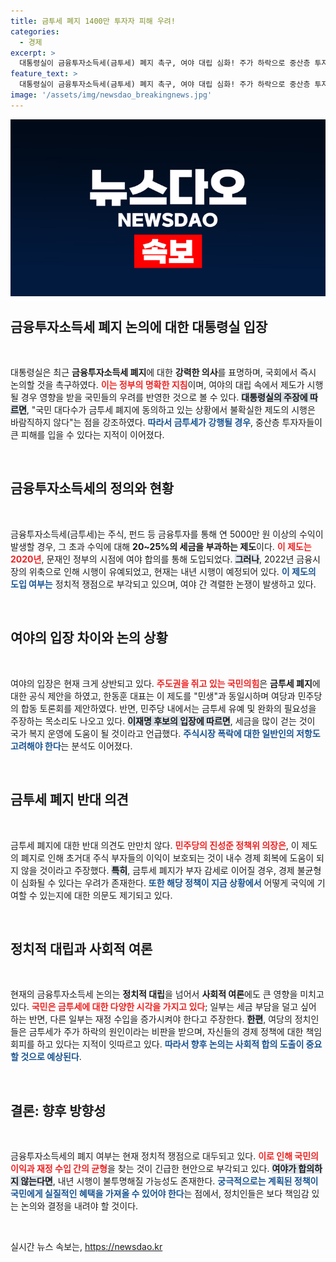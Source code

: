 ```yaml
---
title: 금투세 폐지 1400만 투자자 피해 우려!
categories:
  - 경제
excerpt: >
  대통령실이 금융투자소득세(금투세) 폐지 촉구, 여야 대립 심화! 주가 하락으로 중산층 투자자들 우려 가중, 민주당 내부 의견 갈등! 금투세 존폐 논의의 향방은?
feature_text: >
  대통령실이 금융투자소득세(금투세) 폐지 촉구, 여야 대립 심화! 주가 하락으로 중산층 투자자들 우려 가중, 민주당 내부 의견 갈등! 금투세 존폐 논의의 향방은?
image: '/assets/img/newsdao_breakingnews.jpg'
---
```


<p><img src="/assets/img/newsdao_breakingnews.jpg" alt="koreaapp 속보" /></p>

<h2 data-ke-size="size26">금융투자소득세 폐지 논의에 대한 대통령실 입장</h2>

<p data-ke-size="size16">&nbsp;</p>

<p>대통령실은 최근 <strong>금융투자소득세 폐지</strong>에 대한 <strong>강력한 의사</strong>를 표명하며, 국회에서 즉시 논의할 것을 촉구하였다. <b><span style="color: #ee2323;">이는 정부의 명확한 지침</span></b>이며, 여야의 대립 속에서 제도가 시행될 경우 영향을 받을 국민들의 우려를 반영한 것으로 볼 수 있다. <b><span style="background-color: #21538527;">대통령실의 주장에 따르면</span></b>, "국민 대다수가 금투세 폐지에 동의하고 있는 상황에서 불확실한 제도의 시행은 바람직하지 않다"는 점을 강조하였다. <b><span style="color: #1a5490;">따라서 금투세가 강행될 경우</span></b>, 중산층 투자자들이 큰 피해를 입을 수 있다는 지적이 이어졌다.</p>

<p data-ke-size="size16">&nbsp;</p>

<h2 data-ke-size="size26">금융투자소득세의 정의와 현황</h2>

<p data-ke-size="size16">&nbsp;</p>

<p>금융투자소득세(금투세)는 주식, 펀드 등 금융투자를 통해 연 5000만 원 이상의 수익이 발생할 경우, 그 초과 수익에 대해 <strong>20~25%의 세금을 부과하는 제도</strong>이다. <b><span style="color: #ee2323;">이 제도는 2020년</span></b>, 문재인 정부의 시점에 여야 합의를 통해 도입되었다. <b><span style="background-color: #21538527;">그러나</span></b>, 2022년 금융시장의 위축으로 인해 시행이 유예되었고, 현재는 내년 시행이 예정되어 있다. <b><span style="color: #1a5490;">이 제도의 도입 여부는</span></b> 정치적 쟁점으로 부각되고 있으며, 여야 간 격렬한 논쟁이 발생하고 있다.</p>

<p data-ke-size="size16">&nbsp;</p>

<h2 data-ke-size="size26">여야의 입장 차이와 논의 상황</h2>

<p data-ke-size="size16">&nbsp;</p>

<p>여야의 입장은 현재 크게 상반되고 있다. <b><span style="color: #ee2323;">주도권을 쥐고 있는 국민의힘</span></b>은 <strong>금투세 폐지</strong>에 대한 공식 제안을 하였고, 한동훈 대표는 이 제도를 "민생"과 동일시하며 여당과 민주당의 합동 토론회를 제안하였다. 반면, 민주당 내에서는 금투세 유예 및 완화의 필요성을 주장하는 목소리도 나오고 있다. <b><span style="background-color: #21538527;">이재명 후보의 입장에 따르면</span></b>, 세금을 많이 걷는 것이 국가 복지 운영에 도움이 될 것이라고 언급했다. <b><span style="color: #1a5490;">주식시장 폭락에 대한 일반인의 저항도 고려해야 한다</span></b>는 분석도 이어졌다.</p>

<p data-ke-size="size16">&nbsp;</p>

<h2 data-ke-size="size26">금투세 폐지 반대 의견</h2>

<p data-ke-size="size16">&nbsp;</p>

<p>금투세 폐지에 대한 반대 의견도 만만치 않다. <b><span style="color: #ee2323;">민주당의 진성준 정책위 의장은</span></b>, 이 제도의 폐지로 인해 초거대 주식 부자들의 이익이 보호되는 것이 내수 경제 회복에 도움이 되지 않을 것이라고 주장했다. <b><span style="background-color: #21538527;">특히</span></b>, 금투세 폐지가 부자 감세로 이어질 경우, 경제 불균형이 심화될 수 있다는 우려가 존재한다. <b><span style="color: #1a5490;">또한 해당 정책이 지금 상황에서</span></b> 어떻게 국익에 기여할 수 있는지에 대한 의문도 제기되고 있다.</p>

<p data-ke-size="size16">&nbsp;</p>

<h2 data-ke-size="size26">정치적 대립과 사회적 여론</h2>

<p data-ke-size="size16">&nbsp;</p>

<p>현재의 금융투자소득세 논의는 <strong>정치적 대립</strong>을 넘어서 <strong>사회적 여론</strong>에도 큰 영향을 미치고 있다. <b><span style="color: #ee2323;">국민은 금투세에 대한 다양한 시각을 가지고 있다</span></b>; 일부는 세금 부담을 덜고 싶어 하는 반면, 다른 일부는 재정 수입을 증가시켜야 한다고 주장한다. <b><span style="background-color: #21538527;">한편</span></b>, 여당의 정치인들은 금투세가 주가 하락의 원인이라는 비판을 받으며, 자신들의 경제 정책에 대한 책임 회피를 하고 있다는 지적이 잇따르고 있다. <b><span style="color: #1a5490;">따라서 향후 논의는 사회적 합의 도출이 중요할 것으로 예상된다</span></b>.</p>

<p data-ke-size="size16">&nbsp;</p>

<h2 data-ke-size="size26">결론: 향후 방향성</h2>

<p data-ke-size="size16">&nbsp;</p>

<p>금융투자소득세의 폐지 여부는 현재 정치적 쟁점으로 대두되고 있다. <b><span style="color: #ee2323;">이로 인해 국민의 이익과 재정 수입 간의 균형</span></b>을 찾는 것이 긴급한 현안으로 부각되고 있다. <b><span style="background-color: #21538527;">여야가 합의하지 않는다면</span></b>, 내년 시행이 불투명해질 가능성도 존재한다. <b><span style="color: #1a5490;">궁극적으로는 계획된 정책이 국민에게 실질적인 혜택을 가져올 수 있어야 한다</span></b>는 점에서, 정치인들은 보다 책임감 있는 논의와 결정을 내려야 할 것이다.</p>

<p data-ke-size="size16">&nbsp;</p>
실시간 뉴스 속보는, <a href="https://newsdao.kr" rel="dofollow">https://newsdao.kr</a>


